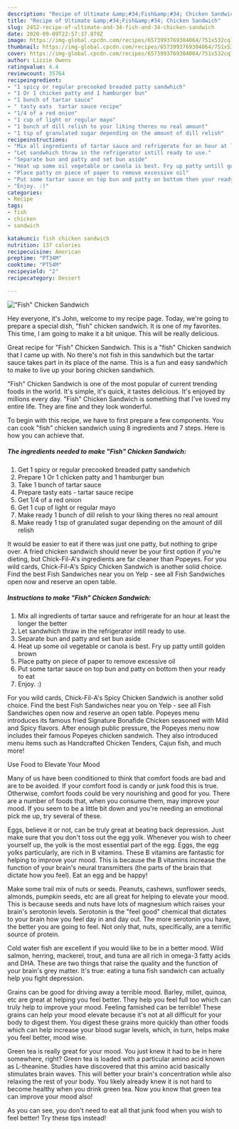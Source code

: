 ```yaml
---
description: "Recipe of Ultimate &amp;#34;Fish&amp;#34; Chicken Sandwich"
title: "Recipe of Ultimate &amp;#34;Fish&amp;#34; Chicken Sandwich"
slug: 2452-recipe-of-ultimate-and-34-fish-and-34-chicken-sandwich
date: 2020-09-09T22:57:37.879Z
image: https://img-global.cpcdn.com/recipes/6573993769304064/751x532cq70/fish-chicken-sandwich-recipe-main-photo.jpg
thumbnail: https://img-global.cpcdn.com/recipes/6573993769304064/751x532cq70/fish-chicken-sandwich-recipe-main-photo.jpg
cover: https://img-global.cpcdn.com/recipes/6573993769304064/751x532cq70/fish-chicken-sandwich-recipe-main-photo.jpg
author: Lizzie Owens
ratingvalue: 4.4
reviewcount: 35764
recipeingredient:
- "1 spicy or regular precooked breaded patty sandwhich"
- "1 Or 1 chicken patty and 1 hamburger bun"
- "1 bunch of tartar sauce"
- " tasty eats  tartar sauce recipe"
- "1/4 of a red onion"
- "1 cup of light or regular mayo"
- "1 bunch of dill relish to your liking theres no real amount"
- "1 tsp of granulated sugar depending on the amount of dill relish"
recipeinstructions:
- "Mix all ingredients of tartar sauce and refrigerate for an hour at least the longer the better"
- "Let sandwhich thraw in the refrigerator intill ready to use."
- "Separate bun and patty and set bun aside"
- "Heat up some oil vegetable or canola is best. Fry up patty untill golden brown"
- "Place patty on piece of paper to remove excessive oil"
- "Put some tartar sauce on top bun and patty on bottom then your ready to eat"
- "Enjoy. :)"
categories:
- Recipe
tags:
- fish
- chicken
- sandwich

katakunci: fish chicken sandwich 
nutrition: 137 calories
recipecuisine: American
preptime: "PT34M"
cooktime: "PT54M"
recipeyield: "2"
recipecategory: Dessert

---
```



![&#34;Fish&#34; Chicken Sandwich](https://img-global.cpcdn.com/recipes/6573993769304064/751x532cq70/fish-chicken-sandwich-recipe-main-photo.jpg)

Hey everyone, it's John, welcome to my recipe page. Today, we're going to prepare a special dish, &#34;fish&#34; chicken sandwich. It is one of my favorites. This time, I am going to make it a bit unique. This will be really delicious.

Great recipe for &#34;Fish&#34; Chicken Sandwich. This is a &#34;fish&#34; Chicken sandwich that I came up with. No there&#39;s not fish in this sandwhich but the tartar sauce takes part in its place of the name. This is a fun and easy sandwhich to make to live up your boring chicken sandwhich.

&#34;Fish&#34; Chicken Sandwich is one of the most popular of current trending foods in the world. It's simple, it's quick, it tastes delicious. It's enjoyed by millions every day. &#34;Fish&#34; Chicken Sandwich is something that I've loved my entire life. They are fine and they look wonderful.


To begin with this recipe, we have to first prepare a few components. You can cook &#34;fish&#34; chicken sandwich using 8 ingredients and 7 steps. Here is how you can achieve that.

<!--inarticleads1-->

##### The ingredients needed to make &#34;Fish&#34; Chicken Sandwich:

1. Get 1 spicy or regular precooked breaded patty sandwhich
1. Prepare 1 Or 1 chicken patty and 1 hamburger bun
1. Take 1 bunch of tartar sauce
1. Prepare  tasty eats - tartar sauce recipe
1. Get 1/4 of a red onion
1. Get 1 cup of light or regular mayo
1. Make ready 1 bunch of dill relish to your liking theres no real amount
1. Make ready 1 tsp of granulated sugar depending on the amount of dill relish


It would be easier to eat if there was just one patty, but nothing to gripe over. A fried chicken sandwich should never be your first option if you&#39;re dieting, but Chick-Fil-A&#39;s ingredients are far cleaner than Popeyes. For you wild cards, Chick-Fil-A&#39;s Spicy Chicken Sandwich is another solid choice. Find the best Fish Sandwiches near you on Yelp - see all Fish Sandwiches open now and reserve an open table. 

<!--inarticleads2-->

##### Instructions to make &#34;Fish&#34; Chicken Sandwich:

1. Mix all ingredients of tartar sauce and refrigerate for an hour at least the longer the better
1. Let sandwhich thraw in the refrigerator intill ready to use.
1. Separate bun and patty and set bun aside
1. Heat up some oil vegetable or canola is best. Fry up patty untill golden brown
1. Place patty on piece of paper to remove excessive oil
1. Put some tartar sauce on top bun and patty on bottom then your ready to eat
1. Enjoy. :)


For you wild cards, Chick-Fil-A&#39;s Spicy Chicken Sandwich is another solid choice. Find the best Fish Sandwiches near you on Yelp - see all Fish Sandwiches open now and reserve an open table. Popeyes menu introduces its famous fried Signature Bonafide Chicken seasoned with Mild and Spicy flavors. After enough public pressure, the Popeyes menu now includes their famous Popeyes chicken sandwich. They also introduced menu items such as Handcrafted Chicken Tenders, Cajun fish, and much more! 

Use Food to Elevate Your Mood


Many of us have been conditioned to think that comfort foods are bad and are to be avoided. If your comfort food is candy or junk food this is true. Otherwise, comfort foods could be very nourishing and good for you. There are a number of foods that, when you consume them, may improve your mood. If you seem to be a little bit down and you're needing an emotional pick me up, try several of these.

Eggs, believe it or not, can be truly great at beating back depression. Just make sure that you don't toss out the egg yolk. Whenever you wish to cheer yourself up, the yolk is the most essential part of the egg. Eggs, the egg yolks particularly, are rich in B vitamins. These B vitamins are fantastic for helping to improve your mood. This is because the B vitamins increase the function of your brain's neural transmitters (the parts of the brain that dictate how you feel). Eat an egg and be happy!

Make some trail mix of nuts or seeds. Peanuts, cashews, sunflower seeds, almonds, pumpkin seeds, etc are all great for helping to elevate your mood. This is because seeds and nuts have lots of magnesium which raises your brain's serotonin levels. Serotonin is the "feel good" chemical that dictates to your brain how you feel day in and day out. The more serotonin you have, the better you are going to feel. Not only that, nuts, specifically, are a terrific source of protein.

Cold water fish are excellent if you would like to be in a better mood. Wild salmon, herring, mackerel, trout, and tuna are all rich in omega-3 fatty acids and DHA. These are two things that raise the quality and the function of your brain's grey matter. It's true: eating a tuna fish sandwich can actually help you fight depression. 

Grains can be good for driving away a terrible mood. Barley, millet, quinoa, etc are great at helping you feel better. They help you feel full too which can truly help to improve your mood. Feeling famished can be terrible! These grains can help your mood elevate because it's not at all difficult for your body to digest them. You digest these grains more quickly than other foods which can help increase your blood sugar levels, which, in turn, helps make you feel better, mood wise.

Green tea is really great for your mood. You just knew it had to be in here somewhere, right? Green tea is loaded with a particular amino acid known as L-theanine. Studies have discovered that this amino acid basically stimulates brain waves. This will better your brain's concentration while also relaxing the rest of your body. You likely already knew it is not hard to become healthy when you drink green tea. Now you know that green tea can improve your mood also!

As you can see, you don't need to eat all that junk food when you wish to feel better! Try  these tips  instead!

